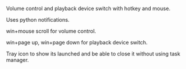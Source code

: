 Volume control and playback device switch with hotkey and mouse.

Uses python notifications.

win+mouse scroll for volume control.

win+page up, win+page down for playback device switch.

Tray icon to show its launched and be able to close it without using task manager.
